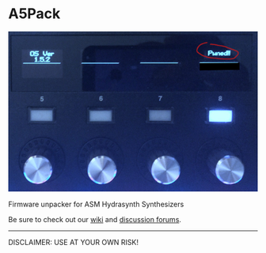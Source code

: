 # A5Pack

![pwned](./rsrc/pwned.jpg)

Firmware unpacker for ASM Hydrasynth Synthesizers

Be sure to check out our [wiki](https://github.com/patois/A5Pack/wiki/Official-Firmware-Utilities-by-ASM) and [discussion forums](https://github.com/patois/A5Pack/discussions).

---

DISCLAIMER: USE AT YOUR OWN RISK!
